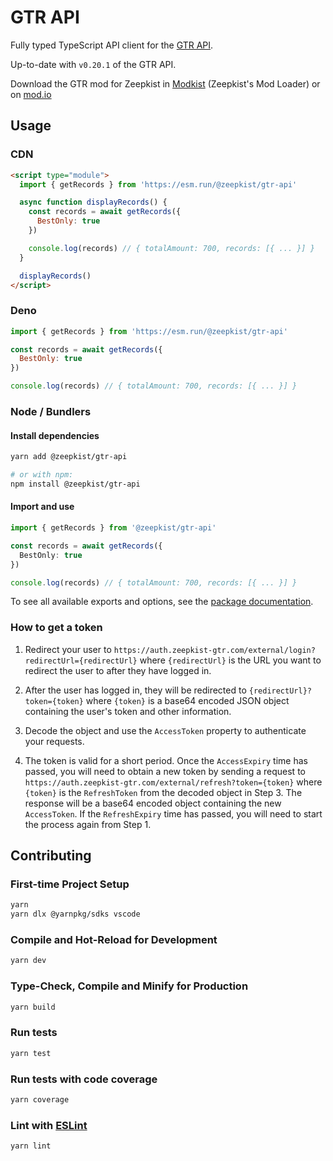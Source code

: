 # GTR API

Fully typed TypeScript API client for the [GTR API](https://api.zeepkist-gtr.com).

Up-to-date with `v0.20.1` of the GTR API.

Download the GTR mod for Zeepkist in [Modkist](https://zeepkist.fandom.com/wiki/Modkist_(Mod_Manager)) (Zeepkist's Mod Loader) or on [mod.io](https://zeepkist.mod.io/zeepkist-gtr)

## Usage

### CDN

```html
<script type="module">
  import { getRecords } from 'https://esm.run/@zeepkist/gtr-api'

  async function displayRecords() {
    const records = await getRecords({
      BestOnly: true
    })

    console.log(records) // { totalAmount: 700, records: [{ ... }] }
  }

  displayRecords()
</script>
```

### Deno

```js
import { getRecords } from 'https://esm.run/@zeepkist/gtr-api'

const records = await getRecords({
  BestOnly: true
})

console.log(records) // { totalAmount: 700, records: [{ ... }] }
```


### Node / Bundlers

#### Install dependencies

```sh
yarn add @zeepkist/gtr-api

# or with npm:
npm install @zeepkist/gtr-api
```

#### Import and use

```ts
import { getRecords } from '@zeepkist/gtr-api'

const records = await getRecords({
  BestOnly: true
})

console.log(records) // { totalAmount: 700, records: [{ ... }] }
```

To see all available exports and options, see the [package documentation](https://zeepkist.github.io/gtr-client).

### How to get a token

1. Redirect your user to `https://auth.zeepkist-gtr.com/external/login?redirectUrl={redirectUrl}` where `{redirectUrl}` is the URL you want to redirect the user to after they have logged in.

2. After the user has logged in, they will be redirected to `{redirectUrl}?token={token}` where `{token}` is a base64 encoded JSON object containing the user's token and other information.

3. Decode the object and use the `AccessToken` property to authenticate your requests.

4. The token is valid for a short period. Once the `AccessExpiry` time has passed, you will need to obtain a new token by sending a request to `https://auth.zeepkist-gtr.com/external/refresh?token={token}` where `{token}` is the `RefreshToken` from the decoded object in Step 3. The response will be a base64 encoded object containing the new `AccessToken`. If the `RefreshExpiry` time has passed, you will need to start the process again from Step 1.

## Contributing

### First-time Project Setup

```sh
yarn
yarn dlx @yarnpkg/sdks vscode
```

### Compile and Hot-Reload for Development

```sh
yarn dev
```

### Type-Check, Compile and Minify for Production

```sh
yarn build
```

### Run tests

```sh
yarn test
```

### Run tests with code coverage

```sh
yarn coverage
```

### Lint with [ESLint](https://eslint.org/)

```sh
yarn lint
```
